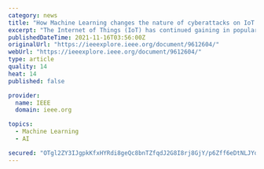 ```yaml
---
category: news
title: "How Machine Learning changes the nature of cyberattacks on IoT networks: A survey"
excerpt: "The Internet of Things (IoT) has continued gaining in popularity and importance in everyday life in recent years. However, this development does not only present advantages. Indeed, due to the number of sensitive and private data produced by IoT systems,"
publishedDateTime: 2021-11-16T03:56:00Z
originalUrl: "https://ieeexplore.ieee.org/document/9612604/"
webUrl: "https://ieeexplore.ieee.org/document/9612604/"
type: article
quality: 14
heat: 14
published: false

provider:
  name: IEEE
  domain: ieee.org

topics:
  - Machine Learning
  - AI

secured: "OTgl2ZY3IJgpkKfxHYRdi8geQc8bnTZfqdJ2G8I8rj8GjY/p6Zff6eDtNLJYqHMTOfBshyykjQWsMOgqgojr3PKD4JvlWWl0vYzNVskJqyGNTwEVRswxqX1IsACFCiz4K3KOU7X7cnRMBh1U+0TBsCbmDNypAbpsKRliw9RcPzuGQJvdyQ0JCzEx98XrG1lhAHf8Vt/iIlwou5DOKescCzatENka3PW+f74oLyCBy/ef68uGjfODf9q8spWYjaUhRgbLpN/LgdxoUh7TePWsD/U2oRnzCNPZ3kBJArGZbQRrgoB4T04VbnOVJebg1OxgR3bqbsCN4G3O+rRlCbzdaQeBCcEx+0gZHb/qZcTgT08=;0t0pCG5w+AlyxXt5sAqnNg=="
---
```


